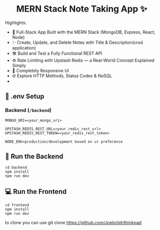 <h1 align="center">MERN Stack Note Taking App ✨ </h1>

Highlights:

- 🧱 Full-Stack App Built with the MERN Stack (MongoDB, Express, React, Node)
- ✨ Create, Update, and Delete Notes with Title & Description(crud application)
- 🛠️ Build and Test a Fully Functional REST API
- ⚙️ Rate Limiting with Upstash Redis — a Real-World Concept Explained Simply
- 🚀 Completely Responsive UI
- 🌐 Explore HTTP Methods, Status Codes & NoSQL
- 
## 🧪 .env Setup

### Backend (`/backend`)

```
MONGO_URI=<your_mongo_uri>

UPSTASH_REDIS_REST_URL=<your_redis_rest_url>
UPSTASH_REDIS_REST_TOKEN=<your_redis_rest_token>

NODE_ENV=production/development based on ur preference

```

## 🔧 Run the Backend

```
cd backend
npm install
npm run dev
```

## 💻 Run the Frontend

```
cd frontend
npm install
npm run dev
```
to clone you can use 
git clone https://github.com/Joelorbit/thinkpad
